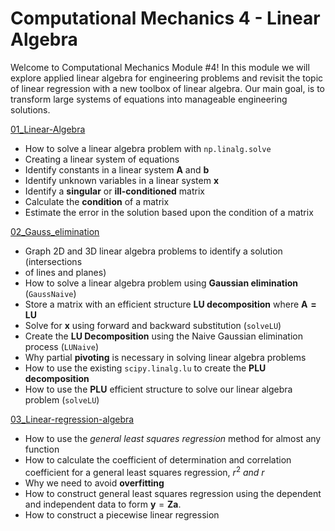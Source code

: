 # Computational Mechanics 4 - Linear Algebra

Welcome to Computational Mechanics Module #4! In this module we will explore
applied linear algebra for engineering problems and revisit the topic of linear
regression with a new toolbox of linear algebra. Our main goal, is to transform
large systems of equations into manageable engineering solutions. 

[01_Linear-Algebra](01_Linear-Algebra)


* How to solve a linear algebra problem with `np.linalg.solve`
* Creating a linear system of equations
* Identify constants in a linear system $\mathbf{A}$ and $\mathbf{b}$
* Identify unknown variables in a linear system $\mathbf{x}$
* Identify a __singular__ or __ill-conditioned__ matrix
* Calculate the __condition__ of a matrix
* Estimate the error in the solution based upon the condition of a matrix

[02_Gauss_elimination](02_Gauss_elimination)


* Graph 2D and 3D linear algebra problems to identify a solution (intersections
* of lines and planes)
* How to solve a linear algebra problem using __Gaussian elimination__ (`GaussNaive`)
* Store a matrix with an efficient structure __LU decomposition__ where  $\mathbf{A=LU}$
* Solve for $\mathbf{x}$ using forward and backward substitution (`solveLU`)
* Create the __LU Decomposition__ using the Naive Gaussian elimination process (`LUNaive`)
* Why partial __pivoting__ is necessary in solving linear algebra problems
* How to use the existing `scipy.linalg.lu` to create the __PLU decomposition__
* How to use the __PLU__ efficient structure to solve our linear algebra problem (`solveLU`)

[03_Linear-regression-algebra](03_Linear-regression-algebra)

* How to use the _general least squares regression_ method for almost any function
* How to calculate the coefficient of determination and correlation coefficient for a general least squares regression, $r^2~ and~ r$
* Why we need to avoid __overfitting__
* How to construct general least squares regression using the dependent and independent data to form $\mathbf{y}=\mathbf{Za}$. 
* How to construct a piecewise linear regression 
